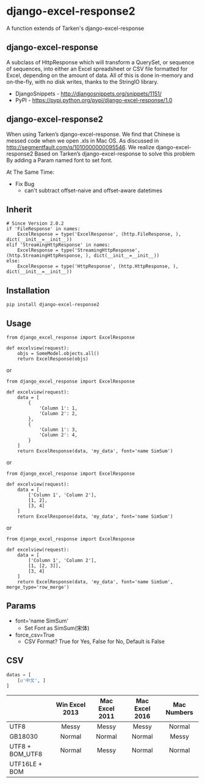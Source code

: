 # django-excel-response2
A function extends of Tarken's django-excel-response

## django-excel-response

A subclass of HttpResponse which will transform a QuerySet,
or sequence of sequences, into either an Excel spreadsheet or
CSV file formatted for Excel, depending on the amount of data.
All of this is done in-memory and on-the-fly, with no disk writes,
thanks to the StringIO library.

* DjangoSnippets - http://djangosnippets.org/snippets/1151/
* PyPI - https://pypi.python.org/pypi/django-excel-response/1.0

## django-excel-response2

When using Tarken’s django-excel-response.
We find that Chinese is messed code when we open .xls in Mac OS.
As discussed in http://segmentfault.com/q/1010000000095546.
We realize django-excel-response2 Based on Tarken’s django-excel-response
to solve this problem By adding a Param named font to set font.

At The Same Time:

* Fix Bug
    * can't subtract offset-naive and offset-aware datetimes


## Inherit

    # Since Version 2.0.2
    if 'FileResponse' in names:
        ExcelResponse = type('ExcelResponse', (http.FileResponse, ), dict(__init__=__init__))
    elif 'StreamingHttpResponse' in names:
        ExcelResponse = type('StreamingHttpResponse', (http.StreamingHttpResponse, ), dict(__init__=__init__))
    else:
        ExcelResponse = type('HttpResponse', (http.HttpResponse, ), dict(__init__=__init__))


## Installation

    pip install django-excel-response2


## Usage

    from django_excel_response import ExcelResponse

    def excelview(request):
        objs = SomeModel.objects.all()
        return ExcelResponse(objs)


or

    from django_excel_response import ExcelResponse

    def excelview(request):
        data = [
            {
                'Column 1': 1,
                'Column 2': 2,
            },
            {
                'Column 1': 3,
                'Column 2': 4,
            }
        ]
        return ExcelResponse(data, 'my_data', font='name SimSum')


or

    from django_excel_response import ExcelResponse

    def excelview(request):
        data = [
            ['Column 1', 'Column 2'],
            [1, 2],
            [3, 4]
        ]
        return ExcelResponse(data, 'my_data', font='name SimSum')


or

    from django_excel_response import ExcelResponse

    def excelview(request):
        data = [
            ['Column 1', 'Column 2'],
            [1, [2, 3]],
            [3, 4]
        ]
        return ExcelResponse(data, 'my_data', font='name SimSum', merge_type='row_merge')


## Params

  * font='name SimSum'
    * Set Font as SimSum(宋体)
  * force_csv=True
    * CSV Format? True for Yes, False for No, Default is False


## CSV

  ```python
  datas = [
      [u'中文', ]
  ]
  ```

|                 | Win Excel 2013 | Mac Excel 2011 | Mac Excel 2016 | Mac Numbers |
| --------------- | :------------: | :------------: | :------------: | :---------: |
| UTF8            | Messy          | Messy          | Messy          | Normal      |
| GB18030         | Normal         | Normal         | Normal         | Messy       |
| UTF8 + BOM_UTF8 | Normal         | Messy          | Normal         | Normal      |
| UTF16LE + BOM   |                |                |                |             |
